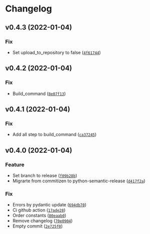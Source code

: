 # Changelog

<!--next-version-placeholder-->

## v0.4.3 (2022-01-04)
### Fix
* Set upload_to_repository to false ([`4f61744`](https://github.com/leynier/gotrue-py/commit/4f61744865f7b2d32fd683882cdfa46f88628dc0))

## v0.4.2 (2022-01-04)
### Fix
* Build_command ([`8e07f13`](https://github.com/leynier/gotrue-py/commit/8e07f13f11142a16ab64bdf2275b2192a0aa6930))

## v0.4.1 (2022-01-04)
### Fix
* Add all step to build_command ([`ca37245`](https://github.com/leynier/gotrue-py/commit/ca372458411112a96a87781a04d4bd8d188cb355))

## v0.4.0 (2022-01-04)
### Feature
* Set branch to release ([`f09b28b`](https://github.com/leynier/gotrue-py/commit/f09b28bd30f47ecede968f8ccb349fed78afa275))
* Migrarte from commitizen to python-semantic-release ([`d417f2a`](https://github.com/leynier/gotrue-py/commit/d417f2a6c9b6435e9290db38cd5578c37d49fa5e))

### Fix
* Errors by pydantic update ([`694db70`](https://github.com/leynier/gotrue-py/commit/694db701355ba7e287fed19a4ef459852bfd57a5))
* Ci github action ([`17ade28`](https://github.com/leynier/gotrue-py/commit/17ade28d7586f77eb61b8698362de0914b50f4b7))
* Order constants ([`80eaab0`](https://github.com/leynier/gotrue-py/commit/80eaab0e15170ad81160edc24a1cd20d8ca8fcc7))
* Remove changelog ([`70e0904`](https://github.com/leynier/gotrue-py/commit/70e09049e1c035e68fc5171505f7c936641e24e8))
* Empty commit ([`2e725f0`](https://github.com/leynier/gotrue-py/commit/2e725f0576c087d8a6b894be78f1d8083e6d858b))
